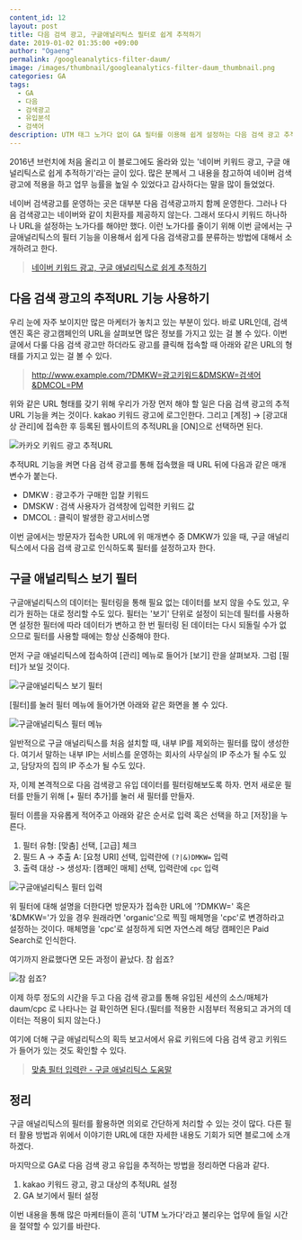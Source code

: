 ```yaml
---
content_id: 12
layout: post
title: 다음 검색 광고, 구글애널리틱스 필터로 쉽게 추적하기
date: 2019-01-02 01:35:00 +09:00
author: "Ogaeng"
permalink: /googleanalytics-filter-daum/
image: /images/thumbnail/googleanalytics-filter-daum_thumbnail.png
categories: GA
tags:
  - GA
  - 다음
  - 검색광고
  - 유입분석
  - 검색어
description: UTM 태그 노가다 없이 GA 필터를 이용해 쉽게 설정하는 다음 검색 광고 추적하기
---
```


2016년 브런치에 처음 올리고 이 블로그에도 올라와 있는 '네이버 키워드 광고, 구글 애널리틱스로 쉽게 추적하기'라는 글이 있다. 많은 분께서 그 내용을 참고하여 네이버 검색광고에 적용을 하고 업무 능률을 높일 수 있었다고 감사하다는 말을 많이 들었었다.

네이버 검색광고를 운영하는 곳은 대부분 다음 검색광고까지 함께 운영한다. 그러나 다음 검색광고는 네이버와 같이 치환자를 제공하지 않는다. 그래서 또다시 키워드 하나하나 URL을 설정하는 노가다를 해야만 했다. 이런 노가다를 줄이기 위해 이번 글에서는 구글애널리틱스의 필터 기능을 이용해서 쉽게 다음 검색광고를 분류하는 방법에 대해서 소개하려고 한다.

> [네이버 키워드 광고, 구글 애널리틱스로 쉽게 추적하기](https://ogaeng.com/mkt-ga01/)

## 다음 검색 광고의 추적URL 기능 사용하기 ##

우리 눈에 자주 보이지만 많은 마케터가 놓치고 있는 부분이 있다. 바로 URL인데, 검색엔진 혹은 광고캠페인의 URL을 살펴보면 많은 정보를 가지고 있는 걸 볼 수 있다. 이번 글에서 다룰 다음 검색 광고만 하더라도 광고를 클릭해 접속할 때 아래와 같은 URL의 형태를 가지고 있는 걸 볼 수 있다.

> http://www.example.com/?DMKW=광고키워드&DMSKW=검색어&DMCOL=PM

위와 같은 URL 형태를 갖기 위해 우리가 가장 먼저 해야 할 일은 다음 검색 광고의 추적URL 기능을 켜는 것이다. kakao 키워드 광고에 로그인한다. 그리고 [계정] → [광고대상 관리]에 접속한 후 등록된 웹사이트의 추적URL을 [ON]으로 선택하면 된다.

![카카오 키워드 광고 추적URL](https://lh3.googleusercontent.com/wrKsc3QMiFoCE9A-dVkjT8pj0dTKVotmYuIrsDNlb30JdZJqQLAShFrzKRtAWMXuR4l2vjtJSTu4i4IruFbMkf25_qPR2HJtuCw7VwbbcJAQWYGOJ43J2WWGRb9ejWFZlORVH-oHd1_TEwX9gnC6H93BRwhsTFHb8y2J7Scp_f6S0eK1UyBFrDNoOkY1sLfzC1YUaGchQP7tM_JhZ9cMXraIIeQTizm8tAbWzCIsz44VPPSwgrQQxbCmyeOnkxqYPPiUFEYH3o1NMEvXE_fxpMHMoWMl9oqWvMZvHxPsVpv8Pb740573HKL-he07hmsLUGmfUXyVJtqOprckpnJ2I6D4OrtomEDdXJlbhFDg4F8GxsClyD4eiHVHq9CGzF4z3Dbi2Q_06Zzp66tVRC806dOrXxAItD-YZRRF6ITOfogD1uNTjAYRTARfwE3XhMEe6fodXX9ufCrendII9qkV2waeLs-OVHxWHwwzCNwGGygT58El8YvopCy2XsqJpoqHk0QR2APk6L7gFwgEULocRJB4kkffuXIv7ZG9sftp9Xl7ZwRRr6QZD_IM3YyUMklA6s-OfT_rCtpV5i3sRNli_DHT-ihycPOJzdI99iWx2SYL1F3eHgQw8iixI-ASRhLrZFoGwrQYEglsHjxa79aCiRenYTIwj7-SmTvEerbnlFiyUK8gLLONr9ZbKw8cyEJGSimmW-GLYVWNSNAXUA=w1744-h520-no)

추적URL 기능을 켜면 다음 검색 광고를 통해 접속했을 때 URL 뒤에 다음과 같은 매개변수가 붙는다.

* DMKW : 광고주가 구매한 입찰 키워드
* DMSKW : 검색 사용자가 검색창에 입력한 키워드 값
* DMCOL : 클릭이 발생한 광고서비스명

이번 글에서는 방문자가 접속한 URL에 위 매개변수 중 DMKW가 있을 때, 구글 애널리틱스에서 다음 검색 광고로 인식하도록 필터를 설정하고자 한다.

## 구글 애널리틱스 보기 필터 ##

구글애널리틱스의 데이터는 필터링을 통해 필요 없는 데이터를 보지 않을 수도 있고, 우리가 원하는 대로 정리할 수도 있다. 필터는 '보기' 단위로 설정이 되는데 필터를 사용하면 설정한 필터에 따라 데이터가 변하고 한 번 필터링 된 데이터는 다시 되돌릴 수가 없으므로 필터를 사용할 때에는 항상 신중해야 한다.

먼저 구글 애널리틱스에 접속하여 [관리] 메뉴로 들어가 [보기] 란을 살펴보자. 그럼 [필터]가 보일 것이다.

![구글애널리틱스 보기 필터](https://lh3.googleusercontent.com/1TbJFicWsICtNellsuBTNZL_jkMUwcz24ZZKugF6IcBjND8mTMRsqpOC5JFOG_YeRjdwe-V5zFvrJCAFhLAn0ZnN9CliQcbZ3BGx1RRaNpyToBre9JpsSdgyvCh6q-fQQghaSvKT5fyigKrn0NoHkWFemckFafTWjsY4DCZp0HxdHK5cfeppMy8t5rfzXErjJpNx4mhQHcWhPsS8vmKbjAHxUJmIbgMtf1_7pWw29Sx4wEnaAtkkDRU3JNv4OlQvow6dXNhkJK-W3XMJPQ3p6zrLmzvHuREkItcNc3-YAIdL0fg1JGVrjQ_A9Edt3owbR-0S5O1Sws9tafM1v7rswSKvKxAKzLj43tFT63D7Ha_87sNVFaUZ5kk0015mhRkp1Lf2jxTv4ARZxowaL5T9YF-JiruV11AlTWOz0L3RAnZke8jXikc5I5rjwhqUK2M70ibVsDogGj-8AonS8CJOxqn0gW02F3SFnfqgKg4eqhB-vc8IDdQdwDTZtKXXDshRFHSbbg3Xqg1IijAiECP3aTTFHGofEM_J9E6FbsO2xOjbWMGmJkKW1HHNF7QTYNguFpuszqLjMgfiA8FjD3BDe2CpZmmssHP3b7l337QwDHRtCU_I0OJbL1HOf2UTLbUj85HjfR_jnOQM28VlOuHkLtdVNVP8cbtFSrBYyjRo_FPu0CB5r4uzA0-m4kqxSzOudrgvi2AyFOJ5t9RYyA=w796-h1244-no)

[필터]를 눌러 필터 메뉴에 들어가면 아래와 같은 화면을 볼 수 있다.

![구글애널리틱스 필터 메뉴](https://lh3.googleusercontent.com/rKqVEOvnOgFyxUvToOvXkxB9W3bTT-4AzgTyMTOf8ckd7Fn_909vfb7l2KD8m-TVfG47517rtGokSjRynVdutyHmAdfDJnqlSBU7rt0-WI7u3l0WCyNSr2c5PoIDzFC0CJ8m1AILxw0vY6j1IED0gdshh1MQoyo6MnxeJy2XF-As7JnZvplvsFsGASbmgbBc6ehFKCbwJVlOs5bqLkYjthmMCxQuI1TNpxVjvw0egdaeqTGWwZ1kNj-EoF0oeoYXNccY9rvX4EKsRGDH3WsoR70uqIHeI-APLN_2huJnrpwRQ_mxSN-XeKZhCNChHzyLFH7kpdb_AO8vAJbUOZMKwCMKkteaqNzhprQ_9jxJ6_Wdt46hkoEEQ4dUTe-KSpM0ZVfdtRHREg_lPEIjoP0WG9drlwhwfssQlhbomY_2UhKsuerffffYI2Qe8lY91H0Mxs2LOjQ3xtOKBiMuDUAmFYX8F9aqHUWKxBffKNxHiOF2lNVstkRr4DwH6a3DtzJX0zmkgEljUzuN2HvF82aQZfpoDaeM0KE81ZTZxx6cHfkExLPTYm-fR4vrISKtrMxdXAzTBkshWhZGXbHzM9Iv5v2kfHBcchGxMFr0C4EfthnzcCv51sp0bsgA4vEldNbNJtwuDnzec-_8iqKs7wY3D-fxLGHEUiNV8EBHKIdFAHQOB08Ecg_HV1vTCJyB_FZdOmL9yJMfgfbCpMGXfw=w1723-h500-no)

일반적으로 구글 애널리틱스를 처음 설치할 때, 내부 IP를 제외하는 필터를 많이 생성한다. 여기서 말하는 내부 IP는 서비스를 운영하는 회사의 사무실의 IP 주소가 될 수도 있고, 담당자의 집의 IP 주소가 될 수도 있다.

자, 이제 본격적으로 다음 검색광고 유입 데이터를 필터링해보도록 하자. 먼저 새로운 필터를 만들기 위해 [+ 필터 추가]를 눌러 새 필터를 만들자.

필터 이름을 자유롭게 적어주고 아래와 같은 순서로 입력 혹은 선택을 하고 [저장]을 누른다.

1. 필터 유형: [맞춤] 선택, [고급] 체크
2. 필드 A -> 추출 A: [요청 URI] 선택, 입력란에  <code>(\?|&)DMKW=</code> 입력
3. 출력 대상 -> 생성자: [캠페인 매체] 선택, 입력란에 <code>cpc</code> 입력

![구글애널리틱스 필터 입력](https://lh3.googleusercontent.com/YAd_DQTAIVriqUS5_LZKz96KxFfK75KH0nllEefuTFQOTJLZwt8mLSOEoUbrXWou0yYK8hvOWc7O4eHHGiGUdmNkPXWHnBg01zKEHz-b1JDgZeSTWKWrufk1sJQu9oSubZ8FE-wKduD1JCjaZGdHRVvrLRoq49ba4Jdbhmgpt4as4GPP99FIKE5o80avF7qWUiEvxSQqMWSIa_aP2vjRvCwR-ZEyiwUUx6_m4R7opNQ0ZZGbFtgB2Ux9NJyPngKM7subWqcHgHcKrDHN_wFXjMY9_NVo1yfXiMyxydxDzTpBt-Q78kIUVhZiRp1di84ar_MZ6om6MCw92MpZ1N3LOP30AQsjT5L9H11TG_wgpGepBgdRQZvAHQj3WiLHG24QnRJRFMH28fRID3fxW7MxdcaeGxr2EU5N6kiu10rrb5MDrFcomXaOA1ZyMcpN4PYclkPHJNkCpqXtlusBT8yyQB_X3wdZvzC0sdnX7Z8OLz-dkk5bc7QcmE2ccBw72Run4Bg6iWYmLHycqQlgVQTsD0gvX9ujHI-BWYbLiOBiuZeH-KNN96mF6aUCZmbJcYOPpjfwj9x8SP_cikFSGBDd4zeY6kxCvcAvZqwjQIc1zUacHeB_Ki-QO_hfcM1fbsQdRbsawx2y20cj-9SNRhGHSqtnhyMh04CnrMnDtCvSaKRZSlt6OntEj7s43vP4sGBE3oPWCsJVK1NvfHek7g=w1202-h1536-no)

위 필터에 대해 설명을 더한다면 방문자가 접속한 URL에 '?DMKW=' 혹은 '&DMKW='가 있을 경우 원래라면 'organic'으로 찍힐 매체명을 'cpc'로 변경하라고 설정하는 것이다. 매체명을 'cpc'로 설정하게 되면 자연스레 해당 캠페인은 Paid Search로 인식한다.

여기까지 완료했다면 모든 과정이 끝났다. 참 쉽죠?

![참 쉽죠?](https://lh3.googleusercontent.com/1tBcPQbnvQNug9juLYFTe7jww7v0AgP9Tqlwm2kUH4c2bN63ZuVqfOWq-WpDnscGyL0gAjYEHpaeKLop4yMIU-GQFm4oj8m_pGUJXLQ3IcPNsMYf2YD7E6YgjzuSAGk-oh43vQysQMlIrwLIhbTn_wSIvYzzRk05E-h-tjd4CuhXrzmYSAvMplur3YHIzVzRQvfcxCoLqe8hfQMEm3sJa8S29m1zUX6FDIjR0_LJn1KvSWwrZdaEikwudKHA4zWczB7t9dhkU2htkXDv020ENaXnpZ83z60Hhd7M9vbm3AmptzBNDkyP47CiRwtrDdsh4pLbGPWEC6XmhmhH_A--42mdycEjQGHWHLuQrV_1sta8wMrGcoVNi7mqLJXqTTB5tJTXkUV7xc9wDOKxVflxQvFoILum4taD7hL9TXQIUB_eNMcW731rPTq9aHW5b395v6JJXx6FVPKk1wATVC2NR0GCcKsimF1KBUT2qXdxme6NIOw3stXM3rMYmXTkBZxPR6PWyqVpYDPUylpm1IxfsuemoWYVtx5HRznH53HxtU7xMfyL3wR3jnjfij3OQ6LlgTEHLuTyLGVWYosc2q20KCiLzTR4dUrlrKDuKlw7VcWfqR_BSBCgn9MF0S2bfu9O9UjX2s8LizWdF-mgwbd44V20Xg-RcNi5J-PHdlEOS49omMxJb3S4hpterB25d2XGZPJaCNYC01pZheCyNw=w1200-h675-no)

이제 하루 정도의 시간을 두고 다음 검색 광고를 통해 유입된 세션의 소스/매체가 daum/cpc 로 나타나는 걸 확인하면 된다.(필터를 적용한 시점부터 적용되고 과거의 데이터는 적용이 되지 않는다.)

여기에 더해 구글 애널리틱스의 획득 보고서에서 유료 키워드에 다음 검색 광고 키워드가 들어가 있는 것도 확인할 수 있다.

> [맞춤 필터 입력란 - 구글 애널리틱스 도움말](https://support.google.com/analytics/answer/1034380?hl=ko&ref_topic=1034830)

## 정리 ##

구글 애널리틱스의 필터를 활용하면 의외로 간단하게 처리할 수 있는 것이 많다. 다른 필터 활용 방법과 위에서 이야기한 URL에 대한 자세한 내용도 기회가 되면 블로그에 소개하겠다.

마지막으로 GA로 다음 검색 광고 유입을 추적하는 방법을 정리하면 다음과 같다.

1. kakao 키워드 광고, 광고 대상의 추적URL 설정
2. GA 보기에서 필터 설정

이번 내용을 통해 많은 마케터들이 흔히 'UTM 노가다'라고 불리우는 업무에 들일 시간을 절약할 수 있기를 바란다.
